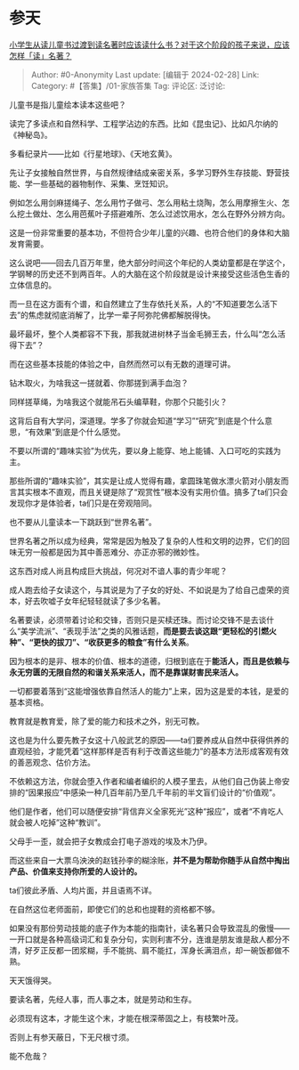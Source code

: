 # 参天
[小学生从读儿童书过渡到读名著时应该读什么书？对于这个阶段的孩子来说，应该怎样「读」名著？](https://www.zhihu.com/question/643197930/answer/3412021093)

> Author: #0-Anonymity
> Last update: [编辑于 2024-02-28]
> Link:
> Category: #【答集】/01-家族答集 
> Tag: 
> 评论区:
> 泛讨论:

儿童书是指儿童绘本读本这些吧？

读完了多读点和自然科学、工程学沾边的东西。比如《昆虫记》、比如凡尔纳的《神秘岛》。

多看纪录片——比如《行星地球》、《天地玄黄》。

先让子女接触自然世界，与自然规律结成亲密关系，多学习野外生存技能、野营技能、学一些基础的器物制作、采集、烹饪知识。

例如怎么用剑麻搓绳子、怎么用竹子做弓、怎么用粘土烧陶，怎么用摩擦生火、怎么挖土做灶、怎么用芭蕉叶子搭避难所、怎么过滤饮用水，怎么在野外分辨方向。

这是一份非常重要的基本功，不但符合少年儿童的兴趣、也符合他们的身体和大脑发育需要。

这么说吧——回去几百万年里，绝大部分时间这个年纪的人类幼童都是在学这个，学钢琴的历史还不到两百年。人的大脑在这个阶段就是设计来接受这些活色生香的立体信息的。

而一旦在这方面有个谱，和自然建立了生存依托关系，人的“不知道要怎么活下去”的焦虑就彻底消解了，比学一辈子阿弥陀佛都解脱得快。

最坏最坏，整个人类都容不下我，那我就进树林子当金毛狮王去，什么叫“怎么活得下去”？

而在这些基本技能的体验之中，自然而然可以有无数的道理可讲。

钻木取火，为啥我这一搓就着、你那搓到满手血泡？

同样搓草绳，为啥我这个就能吊石头编草鞋，你那个只能引火？

这背后自有大学问，深道理。学多了你就会知道“学习”“研究”到底是个什么意思，“有效果”到底是个什么感觉。

不要以所谓的“趣味实验”为优先，要以身上能穿、地上能铺、入口可吃的实践为主。

那些所谓的“趣味实验”，其实是让成人觉得有趣，拿圆珠笔做水漂火箭对小朋友而言其实根本不直观，而且关键是除了“观赏性”根本没有实用价值。搞多了ta们只会发现你才是体验者，ta们只是在旁观陪同。

也不要从儿童读本一下跳跃到“世界名著”。

世界名著之所以成为经典，常常是因为触及了复杂的人性和文明的边界，它们的回味无穷一般都是因为其中善恶难分、亦正亦邪的微妙性。

这东西对成人尚且构成巨大挑战，何况对不谙人事的青少年呢？

成人跑去给子女读这个，与其说是为了子女的好处、不如说是为了给自己虚荣的资本，好去吹嘘子女年纪轻轻就读了多少名著。

名著要读，必须带着讨论和交锋，否则只是买椟还珠。而讨论交锋不是去谈什么“美学流派”、“表现手法”之类的风雅话题，**而是要去谈这跟“更轻松的引燃火种”、“更快的拔刀”、“收获更多的粮食”有什么关系**。

因为根本的是非、根本的价值、根本的道德，归根到底在于**能活人，而且是依赖与永无穷匮的无限自然的和谐关系来活人，而不是靠谋财害民来活人。**

一切都要着落到“这能增强依靠自然活人的能力”上来，因为这是爱的本钱，是爱的基本资格。

教育就是教育爱，除了爱的能力和技术之外，别无可教。

这也是为什么要先教子女这十八般武艺的原因——ta们要养成从自然中获得供养的直观经验，才能凭着“这样那样是否有利于改善这些能力”的基本方法形成客观有效的善恶观念、估价方法。

不依赖这方法，你就会堕入作者和编者编织的人模子里去，从他们自己伪装上帝安排的“因果报应”中感染一种几百年前乃至几千年前的半文盲们设计的“价值观”。

他们是作者，他们可以随便安排“背信弃义全家死光”这种“报应”，或者“不肯吃人就会被人吃掉”这种“教训”。

父母手一歪，就会把子女教成会打电子游戏的埃及木乃伊。

而这些来自一大票乌泱泱的赵钱孙李的糊涂账，**并不是为帮助你随手从自然中掏出产品、价值来支持你所爱的人设计的。**

ta们彼此矛盾、人均片面，并且语焉不详。

在自然这位老师面前，即使它们的总和也提鞋的资格都不够。

如果没有那份劳动技能的底子作为本能的指南针，读名著只会导致混乱的傲慢——一开口就是各种高级词汇和复杂分句，实则利害不分，连谁是朋友谁是敌人都分不清，好歹正反都一团浆糊，手不能挑、肩不能扛，浑身长满泪点，却一碗饭都做不熟。

天天饿得哭。

要读名著，先经人事，而人事之本，就是劳动和生存。

必须现有这本，才能生这个末，才能在根深蒂固之上，有枝繁叶茂。

否则上有参天蔽日，下无尺根寸须。

能不危哉？
